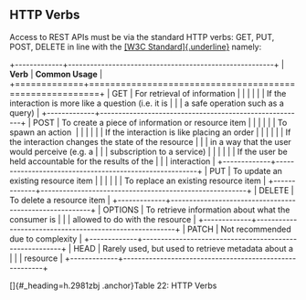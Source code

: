 <!-- order:4 -->
## HTTP Verbs

Access to REST APIs must be via the standard HTTP verbs: GET, PUT, POST,
DELETE in line with the [[W3C
Standard]{.underline}](https://www.w3.org/2001/tag/doc/whenToUseGet.html)
namely:

+-------------+--------------------------------------------------------+
| **Verb**    | **Common Usage**                                       |
+=============+========================================================+
| GET         | For retrieval of information                           |
|             |                                                        |
|             | If the interaction is more like a question (i.e. it is |
|             | a safe operation such as a query)                      |
+-------------+--------------------------------------------------------+
| POST        | To create a piece of information or resource item      |
|             |                                                        |
|             | To spawn an action                                     |
|             |                                                        |
|             | If the interaction is like placing an order            |
|             |                                                        |
|             | If the interaction changes the state of the resource   |
|             | in a way that the user would perceive (e.g. a          |
|             | subscription to a service)                             |
|             |                                                        |
|             | If the user be held accountable for the results of the |
|             | interaction                                            |
+-------------+--------------------------------------------------------+
| PUT         | To update an existing resource item                    |
|             |                                                        |
|             | To replace an existing resource item                   |
+-------------+--------------------------------------------------------+
| DELETE      | To delete a resource item                              |
+-------------+--------------------------------------------------------+
| OPTIONS     | To retrieve information about what the consumer is     |
|             | allowed to do with the resource                        |
+-------------+--------------------------------------------------------+
| PATCH       | Not recommended due to complexity                      |
+-------------+--------------------------------------------------------+
| HEAD        | Rarely used, but used to retrieve metadata about a     |
|             | resource                                               |
+-------------+--------------------------------------------------------+

[]{#_heading=h.2981zbj .anchor}Table 22: HTTP Verbs

